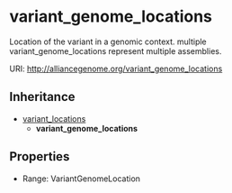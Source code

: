 # variant_genome_locations

Location of the variant in a genomic context.  multiple variant_genome_locations represent multiple assemblies.

URI: http://alliancegenome.org/variant_genome_locations




## Inheritance

* [variant_locations](variant_locations.md)
    * **variant_genome_locations**



## Properties

 * Range: VariantGenomeLocation


